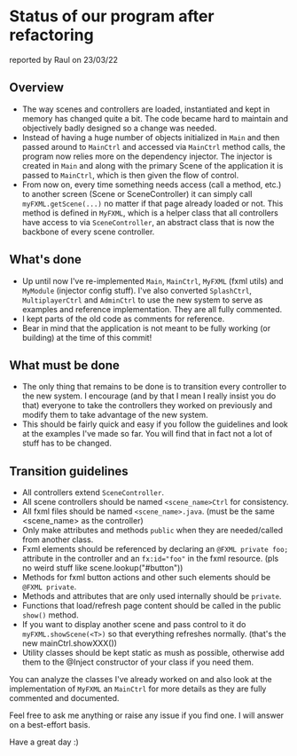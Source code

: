 # Status of our program after refactoring
reported by Raul on 23/03/22

## Overview
* The way scenes and controllers are loaded, instantiated and kept in memory has changed quite a bit.
The code became hard to maintain and objectively badly designed so a change was needed.
* Instead of having a huge number of objects initialized in `Main` and then passed around to `MainCtrl` and accessed via `MainCtrl` method calls, the program now relies more on the dependency injector.
The injector is created in `Main` and along with the primary Scene of the application it is passed to `MainCtrl`, which is then given the flow of control.
* From now on, every time something needs access (call a method, etc.) to another screen (Scene or SceneController) it can simply call `myFXML.getScene(...)` no matter if that page already loaded or not. This method is defined in `MyFXML`, which is a helper class that all controllers have access to via `SceneController`, an abstract class that is now the backbone of every scene controller.

## What's done
* Up until now I've re-implemented `Main`, `MainCtrl`, `MyFXML` (fxml utils) and `MyModule` (injector config stuff). I've also converted `SplashCtrl`, `MultiplayerCtrl` and `AdminCtrl` to use the new system to serve as examples and reference implementation. They are all fully commented.
* I kept parts of the old code as comments for reference.
* Bear in mind that the application is not meant to be fully working (or building) at the time of this commit!

## What must be done
* The only thing that remains to be done is to transition every controller to the new system.
I encourage (and by that I mean I really insist you do that) everyone to take the controllers they worked on previously and modify them to take advantage of the new system.
* This should be fairly quick and easy if you follow the guidelines and look at the examples I've made so far. You will find that in fact not a lot of stuff has to be changed.

## Transition guidelines
* All controllers extend `SceneController`.
* All scene controllers should be named `<scene_name>Ctrl` for consistency.
* All fxml files should be named `<scene_name>.java`. (must be the same <scene_name> as the controller)
* Only make attributes and methods `public` when they are needed/called from another class.
* Fxml elements should be referenced by declaring an `@FXML private foo;` attribute in the controller and an `fx:id="foo"` in the fxml resource. (pls no weird stuff like scene.lookup("#button"))
* Methods for fxml button actions and other such elements should be `@FXML private`.
* Methods and attributes that are only used internally should be `private`.
* Functions that load/refresh page content should be called in the public `show()` method.
* If you want to display another scene and pass control to it do `myFXML.showScene(<T>)` so that everything refreshes normally. (that's the new mainCtrl.showXXX())
* Utility classes should be kept static as mush as possible, otherwise add them to the @Inject constructor of your class if you need them.

You can analyze the classes I've already worked on and also look at the implementation of `MyFXML` an `MainCtrl` for more details as they are fully commented and documented.

Feel free to ask me anything or raise any issue if you find one. I will answer on a best-effort basis.

Have a great day :)